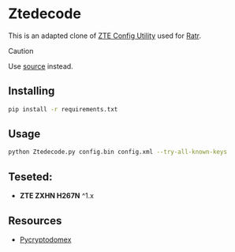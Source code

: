 # Ztedecode

This is an adapted clone of [ZTE Config Utility](https://github.com/mkst/zte-config-utility) used for [Ratr](https://github.com/Jakiboy/Ratr).

> [!CAUTION]
> Use [source](https://github.com/mkst/zte-config-utility) instead.

## Installing

```bash
pip install -r requirements.txt
```

## Usage

```bash
python Ztedecode.py config.bin config.xml --try-all-known-keys
```

## Teseted:

* **ZTE ZXHN H267N** ^1.x

## Resources

* [Pycryptodomex](https://pypi.org/project/pycryptodomex/)
